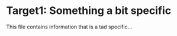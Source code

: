 Target1: Something a bit specific
========================

This file contains information that is a tad specific...